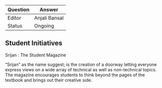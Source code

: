 | Question|Answer|
|-|-|
|Editor|Anjali Bansal|
|Status|Ongoing|

## Student Initiatives

Srijan : The Student Magazine 

“Srijan” as the name suggest; is the creation of a doorway letting everyone express views on a wide array of technical as well as non-technical topics. The magazine encourages students to think beyond the pages of the textbook and brings out their creative side.
